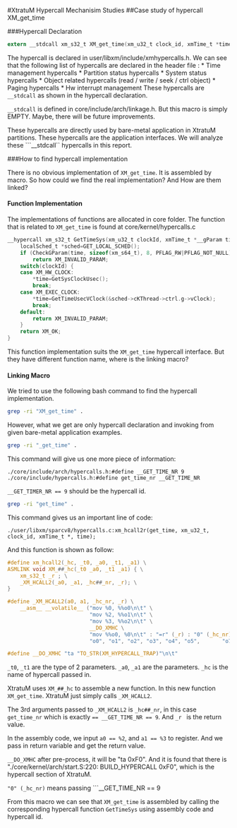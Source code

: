 #XtratuM Hypercall Mechanisim Studies
##Case study of hypercall XM_get_time

###Hypercall Declaration

```c
extern __stdcall xm_s32_t XM_get_time(xm_u32_t clock_id, xmTime_t *time);
```

The hypercall is declared in user/libxm/include/xmhypercalls.h. We can see that the following list of hypercalls are declared in the header file :
	* Time management hypercalls
	* Partition status hypercalls
	* System status hypercalls
	* Object related hypercalls (read / write / seek / ctrl object)
	* Paging hypercalls
	* Hw interrupt management
These hypercalls are ```__stdcall``` as shown in the hypercall declaration.

```__stdcall``` is defined in core/include/arch/linkage.h. But this macro is simply EMPTY. Maybe, there will be future improvements.

These hypercalls are directly used by bare-metal application in XtratuM partitions. These hypercalls are the application interfaces. We will analyze these ```__stdcall`` hypercalls in this report.

###How to find hypercall implementation

There is no obvious implementation of ```XM_get_time```. It is assembled by macro. So how could we find the real implementation? And How are them linked?

#### Function Implementation

The implementations of functions are allocated in core folder. The function that is related to ```XM_get_time``` is found at core/kernel/hypercalls.c
```c
__hypercall xm_s32_t GetTimeSys(xm_u32_t clockId, xmTime_t *__gParam time) {
    localSched_t *sched=GET_LOCAL_SCHED();
    if (CheckGParam(time, sizeof(xm_s64_t), 8, PFLAG_RW|PFLAG_NOT_NULL)<0)
        return XM_INVALID_PARAM;
    switch(clockId) {
    case XM_HW_CLOCK:
        *time=GetSysClockUsec();
        break;
    case XM_EXEC_CLOCK:
        *time=GetTimeUsecVClock(&sched->cKThread->ctrl.g->vClock);
        break;
    default:
        return XM_INVALID_PARAM;
    }
    return XM_OK;
}
```

This function implementation suits the ```XM_get_time``` hypercall interface. But they have different function name, where is the linking macro?

#### Linking Macro

We tried to use the following bash command to find the hypercall implementation.

```bash
grep -ri "XM_get_time" .
```

However, what we get are only hypercall declaration and invoking from given bare-metal application examples.

```bash
grep -ri "_get_time" .
```

This command will give us one more piece of information:
```
./core/include/arch/hypercalls.h:#define __GET_TIME_NR 9
./core/include/hypercalls.h:#define get_time_nr __GET_TIME_NR
```

```__GET_TIMER_NR == 9``` should be the hypercall id. 

```bash
grep -ri "get_time" .
```

This command gives us an important line of code:

```
./user/libxm/sparcv8/hypercalls.c:xm_hcall2r(get_time, xm_u32_t, clock_id, xmTime_t *, time);
```
And this function is shown as follow:

```c
#define xm_hcall2(_hc, _t0, _a0, _t1, _a1) \
ASMLINK void XM_##_hc(_t0 _a0, _t1 _a1) { \
    xm_s32_t _r ; \
    _XM_HCALL2(_a0, _a1, _hc##_nr, _r); \
}

#define _XM_HCALL2(a0, a1, _hc_nr, _r) \
    __asm__ __volatile__ ("mov %0, %%o0\n\t" \
                          "mov %2, %%o1\n\t" \
                          "mov %3, %%o2\n\t" \
                          __DO_XMHC \
                          "mov %%o0, %0\n\t" : "=r" (_r) : "0" (_hc_nr), "r" (a0), "r" (a1) : \
                          "o0", "o1", "o2", "o3", "o4", "o5",       "o7")

#define __DO_XMHC "ta "TO_STR(XM_HYPERCALL_TRAP)"\n\t"
```


```_t0```, ```_t1``` are the type of 2 parameters. ```_a0```, ```_a1``` are the parameters. ```_hc``` is the name of hypercall passed in.

XtratuM uses ```XM_##_hc``` to assemble a new function. In this new function ```XM_get_time```. XtratuM just simply calls ```_XM_HCALL2```.

The 3rd arguments passed to ```_XM_HCALL2``` is ```_hc##_nr```, in this case ```get_time_nr``` which is exactly ```== __GET_TIME_NR == 9```. And ```_r ``` is the return value.

In the assembly code, we input ```a0 == %2```, and ```a1 == %3``` to register. And we pass in return variable and get the return value.

```__DO_XMHC``` after pre-process, it will be "ta 0xF0". And it is found that there is "./core/kernel/arch/start.S:220:	BUILD_HYPERCALL 0xF0", which is the hypercall section of XtratuM.

```"0" (_hc_nr)``` means passing ```__GET_TIME_NR == 9

From this macro we can see that ```XM_get_time``` is assembled by calling the corresponding hypercall function ```GetTimeSys``` using assembly code and hypercall id.